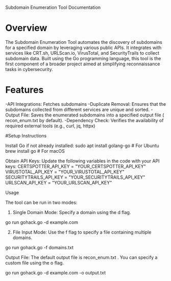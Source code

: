 Subdomain Enumeration Tool Documentation


# Overview


The Subdomain Enumeration Tool automates the discovery of subdomains for a specified domain by leveraging various public APIs. It integrates with services like CRT.sh, URLScan.io, VirusTotal, and SecurityTrails to collect subdomain data. Built using the Go programming language, this tool is the first component of a broader project aimed at simplifying reconnaissance tasks in cybersecurity.

# Features


   
-API Integrations: Fetches subdomains 
-Duplicate Removal: Ensures that the subdomains collected from different
services are unique and sorted.
-Output File: Saves the enumerated subdomains into a specified output file
( recon_enum.txt by default).
-Dependency Check: Verifies the availability of required external tools (e.g.,
curl, jq, httpx)



#Setup Instructions


   
  Install Go if not already installed:
sudo apt install golang-go # For Ubuntu
brew install go # For macOS

 Obtain API Keys:
Update the following variables in the code with your API keys:
CERTSPOTTER_API_KEY = "YOUR_CERTSPOTTER_API_KEY"
VIRUSTOTAL_API_KEY = "YOUR_VIRUSTOTAL_API_KEY"
SECURITYTRAILS_API_KEY = "YOUR_SECURITYTRAILS_API_KEY"
URLSCAN_API_KEY = "YOUR_URLSCAN_API_KEY"


 Usage

 
The tool can be run in two modes:

1. Single Domain Mode: Specify a domain using the d flag.

go run gohack.go -d example.com

2. File Input Mode: Use the f flag to specify a file containing multiple
domains.

go run gohack.go -f domains.txt

Output File: The default output file is recon_enum.txt . You can specify a
custom file using the o flag.

go run gohack.go -d example.com -o output.txt
